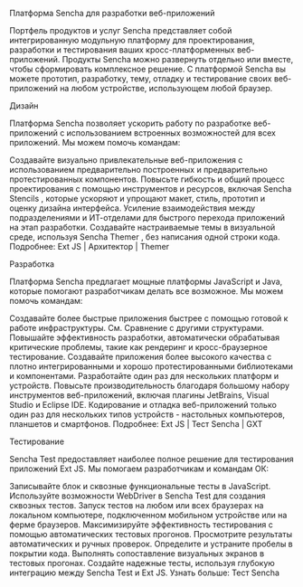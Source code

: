 


Платформа Sencha для разработки веб-приложений

Портфель продуктов и услуг Sencha представляет собой интегрированную модульную платформу для проектирования, разработки и тестирования ваших кросс-платформенных веб-приложений. Продукты Sencha можно развернуть отдельно или вместе, чтобы сформировать комплексное решение. С платформой Sencha вы можете прототип, разработку, тему, отладку и тестирование своих веб-приложений на любом устройстве, использующем любой браузер.



Дизайн

Платформа Sencha позволяет ускорить работу по разработке веб-приложений с использованием встроенных возможностей для всех приложений. Мы можем помочь командам:

Создавайте визуально привлекательные веб-приложения с использованием предварительно построенных и предварительно протестированных компонентов.
Повысьте гибкость и общий процесс проектирования с помощью инструментов и ресурсов, включая Sencha Stencils , которые ускоряют и упрощают макет, стиль, прототип и оценку дизайна интерфейса.
Усиление взаимодействия между подразделениями и ИТ-отделами для быстрого перехода приложений на этап разработки.
Создавайте настраиваемые темы в визуальной среде, используя Sencha Themer , без написания одной строки кода.
Подробнее: Ext JS | Архитектор | Themer




Разработка

Платформа Sencha предлагает мощные платформы JavaScript и Java, которые помогают разработчикам делать все возможное. Мы можем помочь командам:

Создавайте более быстрые приложения быстрее с помощью готовой к работе инфраструктуры. См. Сравнение с другими структурами.
Повышайте эффективность разработки, автоматически обрабатывая критические проблемы, такие как рендеринг и кросс-браузерное тестирование.
Создавайте приложения более высокого качества с плотно интегрированными и хорошо протестированными библиотеками и компонентами.
Разработайте один раз для нескольких платформ и устройств.
Повысьте производительность благодаря большому набору инструментов веб-приложений, включая плагины JetBrains, Visual Studio и Eclipse IDE.
Кодирование и отладка веб-приложений только один раз для нескольких типов устройств - настольных компьютеров, планшетов и смартфонов.
Подробнее: Ext JS | Тест Sencha | GXT



Тестирование

Sencha Test предоставляет наиболее полное решение для тестирования приложений Ext JS. Мы помогаем разработчикам и командам ОК:

Записывайте блок и сквозные функциональные тесты в JavaScript.
Используйте возможности WebDriver в Sencha Test для создания сквозных тестов.
Запуск тестов на любом или всех браузерах на локальном компьютере, подключенном мобильном устройстве или на ферме браузеров.
Максимизируйте эффективность тестирования с помощью автоматических тестовых прогонов.
Просмотрите результаты автоматических и ручных проверок.
Определите и устраните пробелы в покрытии кода.
Выполнять сопоставление визуальных экранов в тестовых прогонах.
Создайте надежные тесты, используя глубокую интеграцию между Sencha Test и Ext JS.
Узнать больше: Тест Sencha